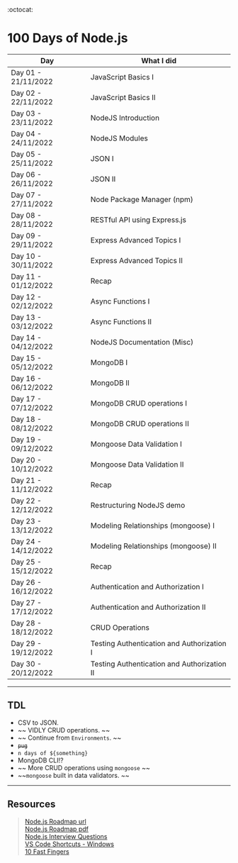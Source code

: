 :octocat:
# 100 Days of Node.js

Day|What I did
------------ | ------------- 
Day 01 - 21/11/2022| JavaScript Basics I
Day 02 - 22/11/2022| JavaScript Basics II
Day 03 - 23/11/2022| NodeJS Introduction
Day 04 - 24/11/2022| NodeJS Modules
Day 05 - 25/11/2022| JSON I
Day 06 - 26/11/2022| JSON II
Day 07 - 27/11/2022| Node Package Manager (npm)
Day 08 - 28/11/2022| RESTful API using Express.js
Day 09 - 29/11/2022| Express Advanced Topics I
Day 10 - 30/11/2022| Express Advanced Topics II
Day 11 - 01/12/2022| Recap
Day 12 - 02/12/2022| Async Functions I
Day 13 - 03/12/2022| Async Functions II
Day 14 - 04/12/2022| NodeJS Documentation (Misc)
Day 15 - 05/12/2022| MongoDB I
Day 16 - 06/12/2022| MongoDB II
Day 17 - 07/12/2022| MongoDB CRUD operations I
Day 18 - 08/12/2022| MongoDB CRUD operations II
Day 19 - 09/12/2022| Mongoose Data Validation I 
Day 20 - 10/12/2022| Mongoose Data Validation II
Day 21 - 11/12/2022| Recap
Day 22 - 12/12/2022| Restructuring NodeJS demo
Day 23 - 13/12/2022| Modeling Relationships (mongoose) I
Day 24 - 14/12/2022| Modeling Relationships (mongoose) II
Day 25 - 15/12/2022| Recap
Day 26 - 16/12/2022| Authentication and Authorization I
Day 27 - 17/12/2022| Authentication and Authorization II
Day 28 - 18/12/2022| CRUD Operations
Day 29 - 19/12/2022| Testing Authentication and Authorization I
Day 30 - 20/12/2022| Testing Authentication and Authorization II
___
## TDL

- CSV to JSON.
- ~~ VIDLY CRUD operations. ~~
- ~~ Continue from `Environments`. ~~
- ~~`pug`~~
- `n days of ${something}`
- MongoDB CLI!?
- ~~ More CRUD operations using `mongoose` ~~
- ~~`mongoose` built in data validators. ~~
___
## Resources
><a href="https://roadmap.sh/nodejs" target="_blank">Node.js Roadmap url</a>  
><a href="Resources/NodeJS Roadmap.pdf" target="_blank">Node.js Roadmap pdf</a>  
><a href="Resources/NodeJS Interview Questions.pdf" target="_blank">Node.js Interview Questions</a>  
><a href="Resources/VSCode Keyboard Shortcuts Windows.pdf" target="_blank">VS Code Shortcuts - Windows</a>  
><a href="https://10fastfingers.com/widget/typingtest?dur=600&rand=1&words=|1|2|3|4|5|6|7|8|9|0|abstract|break|char|debugger|double|export|finally|goto|in|let|null|public|super|throw|try|volatile|arguments|byte|class|default|else|extends|float|implements|instanceof|long|package|return|switch|throws|typeof|while|await|case|const|delete|enum|false|for|if|int|native|private|short|sync|async|transient|var|with|boolean|catch|continue|do|eval|final|function|import|interface|new|protected|static|this|true|void|yeild|;|.|%27|%22|,|(|)|{|}|[|]|=%27|$|*|:" target="_blank">10 Fast Fingers</a>
